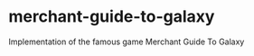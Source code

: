 merchant-guide-to-galaxy
========================

Implementation of the famous game Merchant Guide To Galaxy
 